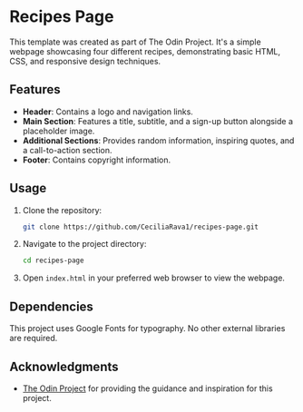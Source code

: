 # Recipes Page

This template was created as part of The Odin Project. It's a simple webpage showcasing four different recipes, demonstrating basic HTML, CSS, and responsive design techniques.

## Features

- **Header**: Contains a logo and navigation links.
- **Main Section**: Features a title, subtitle, and a sign-up button alongside a placeholder image.
- **Additional Sections**: Provides random information, inspiring quotes, and a call-to-action section.
- **Footer**: Contains copyright information.

## Usage

1. Clone the repository:
   ```bash
   git clone https://github.com/CeciliaRava1/recipes-page.git
   ```

2. Navigate to the project directory:
   ```bash
   cd recipes-page
   ```

3. Open `index.html` in your preferred web browser to view the webpage.

## Dependencies

This project uses Google Fonts for typography. No other external libraries are required.

## Acknowledgments

- [The Odin Project](https://www.theodinproject.com/) for providing the guidance and inspiration for this project.
```
